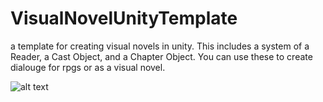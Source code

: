 # VisualNovelUnityTemplate
 a template for creating visual novels in unity.
This includes a system of a Reader, a Cast Object, and a Chapter Object. You can use these to create dialouge for rpgs or as a visual novel.

![alt text](https://github.com/SentientDragon5/VisualNovelUnityTemplate/blob/main/VisualNovelDemo.gif)
